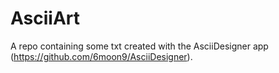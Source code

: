 # AsciiArt

A repo containing some txt created with the AsciiDesigner app (https://github.com/6moon9/AsciiDesigner).

